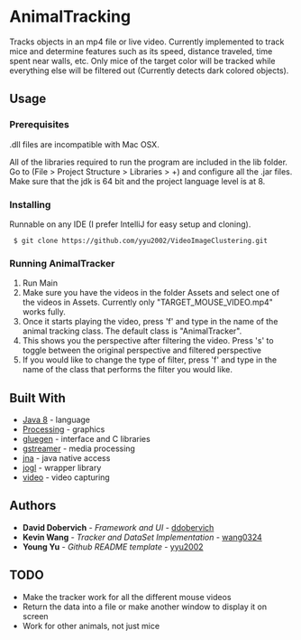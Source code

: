 # AnimalTracking
Tracks objects in an mp4 file or live video. Currently implemented to track mice and determine features such as its speed, distance traveled, time spent near walls, etc. Only mice of the target color will be tracked while everything else will be filtered out (Currently detects dark colored objects).

## Usage

### Prerequisites

.dll files are incompatible with Mac OSX.

All of the libraries required to run the program are included in the lib folder. Go to (File > Project Structure > Libraries > +) and configure all the .jar files. Make sure that the jdk is 64 bit and the project language level is at 8. 

### Installing

Runnable on any IDE (I prefer IntelliJ for easy setup and cloning).

```
 $ git clone https://github.com/yyu2002/VideoImageClustering.git
```

### Running AnimalTracker
1. Run Main
2. Make sure you have the videos in the folder Assets and select one of the videos in Assets. Currently only "TARGET_MOUSE_VIDEO.mp4" works fully.
3. Once it starts playing the video, press 'f' and type in the name of the animal tracking class. The default class is "AnimalTracker".
4. This shows you the perspective after filtering the video. Press 's' to toggle between the original perspective and filtered perspective
5. If you would like to change the type of filter, press 'f' and type in the name of the class that performs the filter you would like.


## Built With

* [Java 8](https://www.oracle.com/technetwork/java/javase/downloads/index.html) - language
* [Processing](https://processing.org/) - graphics
* [gluegen](https://jogamp.org/gluegen/www/) - interface and C libraries 
* [gstreamer](https://gstreamer.freedesktop.org/) - media processing
* [jna](https://github.com/java-native-access/jna) - java native access
* [jogl](http://jogamp.org/jogl/www/) - wrapper library
* [video](https://processing.org/reference/libraries/video/index.html) - video capturing

## Authors

* **David Dobervich** - *Framework and UI* - [ddobervich](https://github.com/ddobervich)
* **Kevin Wang** - *Tracker and DataSet Implementation* - [wang0324](https://github.com/wang0324)
* **Young Yu** - *Github README template* - [yyu2002](https://github.com/yyu2002)

## TODO
- Make the tracker work for all the different mouse videos
- Return the data into a file or make another window to display it on screen
- Work for other animals, not just mice
